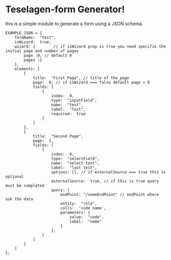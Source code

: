 # Teselagen-form Generator!

this is a simple module to generate a form using a JSON schema.

    EXAMPLE_JSON = { 
	    formName:  "test", 
		isWizard:  true,
		wizard: {        // if isWizard prop is true you need specifie the initial page and number of pages
			page :0, // default 0 
			pages :2
		},
		elements: [
			{
				title:  "First Page", // title of the page
				page:  0, // if isWizard === false default page = 0
				fields: [
					{
						index:  0,
						type:  "inputField",
						name:  "test",
						label:  "Test",
						required:  true
					}
				]
			},
			{
				title:  "Second Page",
				page:  1,
				fields: [
					{
						index:  0,
						type:  "selectField",
						name:  "select-test",
						label:  "last test",
						options: [], // if externalSource === true this is optional
						externalSource:  true, // if this is true query must be completed
						query: {
							endPoint: "/someEndPoint" // endPoint where ask the data
							entity:  "role", 
							colls:  'code name', 
							parameters: {
								value:  "code",
								label:  "name"
							}
						},
					}
				]
			}
		]
	};

